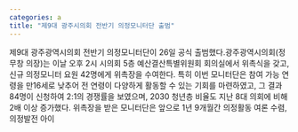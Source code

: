 ```yaml
---
categories: a
title: "제9대 광주시의회 전반기 의정모니터단 출범"
---
```

제9대 광주광역시의회 전반기 의정모니터단이 26일 공식 출범했다.광주광역시의회(정무창 의장)는 이날 오후 2시 시의회 5층 예산결산특별위원회 회의실에서 위촉식을 갖고, 신규 의정모니터 요원 42명에게 위촉장을 수여한다. 특히 이번 모니터단은 참여 가능 연령을 만16세로 낮추어 전 연령이 다양하게 활동할 수 있는 기회를 마련하였고, 그 결과 84명이 신청하여 2:1의 경쟁률을 보였으며, 2030 청년층 비율도 지난 8대 의회에 비해 2배 이상 증가했다. 위촉장을 받은 모니터단은 앞으로 1년 9개월간 의정활동 여론 수렴, 의정발전 아이